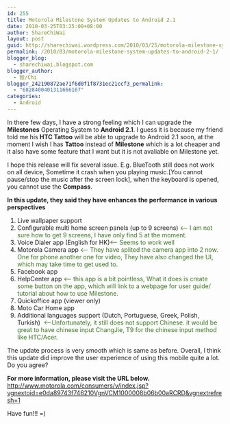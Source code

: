 ```yaml
---
id: 255
title: Motorola Milestone System Updates to Android 2.1
date: 2010-03-25T03:25:00+08:00
author: ShareChiWai
layout: post
guid: http://sharechiwai.wordpress.com/2010/03/25/motorola-milestone-system-updates-to-android-2-1
permalink: /2010/03/motorola-milestone-system-updates-to-android-2-1/
blogger_blog:
  - sharechiwai.blogspot.com
blogger_author:
  - 智/Chi
blogger_242190872ae71f6d0f1f8731ec21ccf3_permalink:
  - "6828400401311666167"
categories:
  - Android
---
```

In there few days, I have a strong feeling which I can upgrade the **Milestones** Operating System to **Android 2.1**. I guess it is because my friend told me his **HTC Tattoo** will be able to upgrade to Android 2.1 soon, at the moment I wish I has **Tattoo** instead of **Milestone** which is a lot cheaper and it also have some feature that I want but it is not avaliable on Milestone yet.

I hope this release will fix several issue. E.g. BlueTooth still does not work on all device, Sometime it crash when you playing music.[You cannot pause/stop the music after the screen lock], when the keyboard is opened, you cannot use the **Compass**.

**In this update, they said they have enhances the performance in various perspectives**

  1. Live wallpaper support 
  2. Configurable multi home screen panels (up to 9 screens) <span style="color:#38761d;"><&#8211; I am not sure how to get 9 screens, I have only find 5 at the moment.</span>
  3. Voice Dialer app (English for HK)<span style="color:#38761d;"><&#8211; Seems to work well</span>
  4. Motorola Camera app <span style="color:#38761d;"><&#8211; They have splited the camera app into 2 now. One for phone another one for video, They have also changed the UI, which may take time to get used to.</span>
  5. Facebook app 
  6. HelpCenter app <span style="color:#38761d;"><&#8211; this app is a bit pointless, What it does is create some button on the app, which will link to a webpage for user guide/ tutorial about how to use Milestone.</span>
  7. Quickoffice app (viewer only)
  8. Moto Car Home app 
  9. Additional languages support (Dutch, Portuguese, Greek, Polish, Turkish)  <span style="color:#38761d;"><&#8211;Unfortunately, it still does not support Chinese. it would be great to have chinese input ChangJie, T9 for the chinese input method like HTC/Acer.</span>

The update process is very smooth which is same as before. Overall, I think this update did improve the user experience of using this mobile quite a lot. Do you agree? 

**For more information, please visit the URL below.**  
<http://www.motorola.com/consumers/v/index.jsp?vgnextoid=e0da89743f746210VgnVCM1000008b06b00aRCRD&vgnextrefresh=1>

Have fun!!! =)